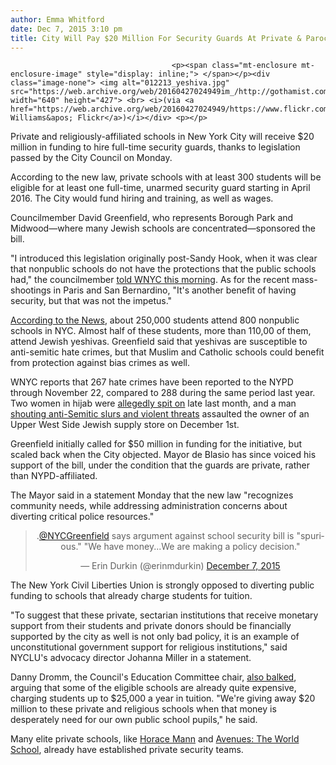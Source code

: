 ```yaml
---
author: Emma Whitford
date: Dec 7, 2015 3:10 pm
title: City Will Pay $20 Million For Security Guards At Private & Parochial Schools
---
```


	
										<p><span class="mt-enclosure mt-enclosure-image" style="display: inline;"> </span></p><div class="image-none"> <img alt="012213_yeshiva.jpg" src="https://web.archive.org/web/20160427024949im_/http://gothamist.com/attachments/nyc_ewhitford/012213_yeshiva.jpg" width="640" height="427"> <br> <i>(via <a href="https://web.archive.org/web/20160427024949/https://www.flickr.com/photos/ultraclay/3904963943/">Clay Williams&apos; Flickr</a>)</i></div> <p></p>

<p>Private and religiously-affiliated schools in New York City will receive $20 million in funding to hire full-time security guards, thanks to legislation passed by the City Council on Monday.</p>

<p>According to the new law, private schools with at least 300 students will be eligible for at least one full-time, unarmed security guard starting in April 2016. The City would fund hiring and training, as well as wages. </p>

<p>Councilmember David Greenfield, who represents Borough Park and Midwood&#x2014;where many Jewish schools are concentrated&#x2014;sponsored the bill. </p>

<p>&quot;I introduced this legislation originally post-Sandy Hook, when it was clear that nonpublic schools do not have the protections that the public schools had,&quot; the councilmember <a href="https://web.archive.org/web/20160427024949/http://www.wnyc.org/story/city-council-approve-security-guards-private-schools/">told WNYC this morning</a>. As for the recent mass-shootings in Paris and San Bernardino, &quot;It&apos;s another benefit of having security, but that was not the impetus.&quot;</p>

<p><a href="https://web.archive.org/web/20160427024949/http://www.nydailynews.com/new-york/city-council-set-approve-security-nyc-private-schools-article-1.2447020">According to the News</a>, about 250,000 students attend 800 nonpublic schools in NYC. Almost half of these students, more than 110,00 of them, attend Jewish yeshivas. Greenfield said that yeshivas are susceptible to anti-semitic hate crimes, but that Muslim and Catholic schools could benefit from protection against bias crimes as well. </p>

<p>WNYC reports that 267 hate crimes have been reported to the NYPD through November 22, compared to 288 during the same period last year. Two women in hijab were <a href="https://web.archive.org/web/20160427024949/http://gothamist.com/2015/11/25/mailman_hate_crime.php">allegedly spit on</a> late last month, and a man <a href="https://web.archive.org/web/20160427024949/http://gothamist.com/2015/12/01/uws_hate_crime_assault.php">shouting anti-Semitic slurs and violent threats</a> assaulted the owner of an Upper West Side Jewish supply store on December 1st. </p>

<p>Greenfield initially called for $50 million in funding for the initiative, but scaled back when the City objected. Mayor de Blasio has since voiced his support of the bill, under the condition that the guards are private, rather than NYPD-affiliated. </p>

<p>The Mayor said in a statement Monday that the new law &quot;recognizes community needs, while addressing administration concerns about diverting critical police resources.&quot; </p>

<center><blockquote class="twitter-tweet" lang="en"><p lang="en" dir="ltr">.<a href="https://web.archive.org/web/20160427024949/https://twitter.com/NYCGreenfield">@NYCGreenfield</a> says argument against school security bill is &quot;spurious.&quot; &quot;We have money...We are making a policy decision.&quot;</p>&#x2014; Erin Durkin (@erinmdurkin) <a href="https://web.archive.org/web/20160427024949/https://twitter.com/erinmdurkin/status/673923709200171008">December 7, 2015</a></blockquote> <script async src="//web.archive.org/web/20160427024949js_/http://platform.twitter.com/widgets.js" charset="utf-8"></script></center>

<p>The New York Civil Liberties Union is strongly opposed to diverting public funding to schools that already charge students for tuition. </p>

<p>&quot;To suggest that these private, sectarian institutions that receive monetary support from their students and private donors should be financially supported by the city as well is not only bad policy, it is an example of unconstitutional government support for religious institutions,&quot; said  NYCLU&apos;s advocacy director Johanna Miller in a statement. </p>

<p>Danny Dromm, the Council&apos;s Education Committee chair, <a href="https://web.archive.org/web/20160427024949/http://www.nydailynews.com/new-york/gonzalez-nyc-taxpayers-fund-guards-private-schools-article-1.2454780">also balked</a>, arguing that some of the eligible schools are already quite expensive, charging students up to $25,000 a year in tuition. &quot;We&apos;re giving away $20 million to these private and religious schools when that money is desperately need for our own public school pupils,&quot; he said. </p>

<p>Many elite private schools, like <a href="https://web.archive.org/web/20160427024949/http://www.horacemann.org/page.cfm?p=140">Horace Mann</a> and <a href="https://web.archive.org/web/20160427024949/http://open.avenues.org/en/tag/security">Avenues: The World School</a>, already have established private security teams.</p>					
										
									
				